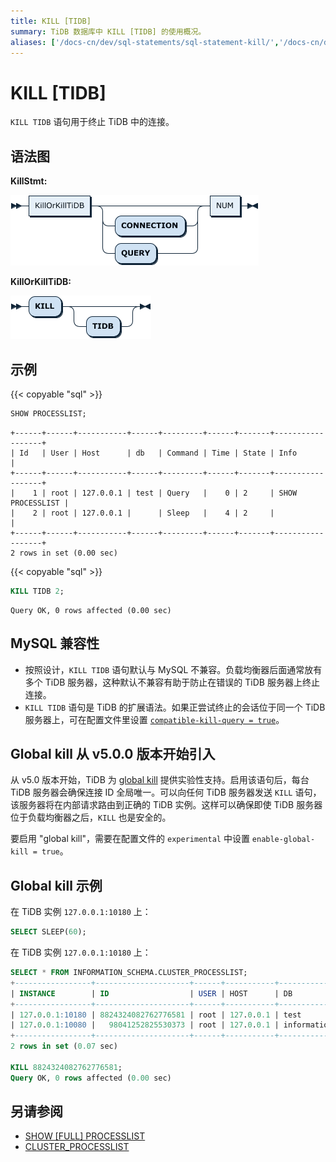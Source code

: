 ```yaml
---
title: KILL [TIDB]
summary: TiDB 数据库中 KILL [TIDB] 的使用概况。
aliases: ['/docs-cn/dev/sql-statements/sql-statement-kill/','/docs-cn/dev/reference/sql/statements/kill/']
---
```


# KILL [TIDB]

`KILL TIDB` 语句用于终止 TiDB 中的连接。

## 语法图

**KillStmt:**

![KillStmt](/media/sqlgram/KillStmt.png)

**KillOrKillTiDB:**

![KillOrKillTiDB](/media/sqlgram/KillOrKillTiDB.png)

## 示例

{{< copyable "sql" >}}

```sql
SHOW PROCESSLIST;
```

```
+------+------+-----------+------+---------+------+-------+------------------+
| Id   | User | Host      | db   | Command | Time | State | Info             |
+------+------+-----------+------+---------+------+-------+------------------+
|    1 | root | 127.0.0.1 | test | Query   |    0 | 2     | SHOW PROCESSLIST |
|    2 | root | 127.0.0.1 |      | Sleep   |    4 | 2     |                  |
+------+------+-----------+------+---------+------+-------+------------------+
2 rows in set (0.00 sec)
```

{{< copyable "sql" >}}

```sql
KILL TIDB 2;
```

```
Query OK, 0 rows affected (0.00 sec)
```

## MySQL 兼容性

* 按照设计，`KILL TIDB` 语句默认与 MySQL 不兼容。负载均衡器后面通常放有多个 TiDB 服务器，这种默认不兼容有助于防止在错误的 TiDB 服务器上终止连接。
* `KILL TIDB` 语句是 TiDB 的扩展语法。如果正尝试终止的会话位于同一个 TiDB 服务器上，可在配置文件里设置 [`compatible-kill-query = true`](/tidb-configuration-file.md#compatible-kill-query)。

## Global kill <span class="version-mark">从 v5.0.0 版本开始引入</span>

从 v5.0 版本开始，TiDB 为 [global kill](https://github.com/pingcap/tidb/blob/master/docs/design/2020-06-01-global-kill.md) 提供实验性支持。启用该语句后，每台 TiDB 服务器会确保连接 ID 全局唯一。可以向任何 TiDB 服务器发送 `KILL` 语句，该服务器将在内部请求路由到正确的 TiDB 实例。这样可以确保即使 TiDB 服务器位于负载均衡器之后，`KILL` 也是安全的。

要启用 "global kill"，需要在配置文件的 `experimental` 中设置 `enable-global-kill = true`。

## Global kill 示例

在 TiDB 实例 `127.0.0.1:10180` 上：

```sql
SELECT SLEEP(60);
```

在 TiDB 实例 `127.0.0.1:10180` 上：

```sql
SELECT * FROM INFORMATION_SCHEMA.CLUSTER_PROCESSLIST;
+-----------------+---------------------+------+-----------+--------------------+---------+------+------------+------------------------------------------------------+------------------------------------------------------------------+------+----------------------------------------+
| INSTANCE        | ID                  | USER | HOST      | DB                 | COMMAND | TIME | STATE      | INFO                                                 | DIGEST                                                           | MEM  | TxnStart                               |
+-----------------+---------------------+------+-----------+--------------------+---------+------+------------+------------------------------------------------------+------------------------------------------------------------------+------+----------------------------------------+
| 127.0.0.1:10180 | 8824324082762776581 | root | 127.0.0.1 | test               | Query   |    2 | autocommit | SELECT SLEEP(60)                                     | b4dae6a771c1d84157dcc302bef38cbff77a7a8ff89ee38302ac3324485454a3 |    0 |                                        |
| 127.0.0.1:10080 |   98041252825530373 | root | 127.0.0.1 | information_schema | Query   |    0 | autocommit | SELECT * FROM INFORMATION_SCHEMA.CLUSTER_PROCESSLIST | 43113c6fe27fb20eae4a6dc8c43f176f9292fd873dd08f1041debdff6d335cb0 |    0 | 01-15 23:13:20.609(422241527558045697) |
+-----------------+---------------------+------+-----------+--------------------+---------+------+------------+------------------------------------------------------+------------------------------------------------------------------+------+----------------------------------------+
2 rows in set (0.07 sec)

KILL 8824324082762776581;
Query OK, 0 rows affected (0.00 sec)
```

## 另请参阅

* [SHOW \[FULL\] PROCESSLIST](/sql-statements/sql-statement-show-processlist.md)
* [CLUSTER_PROCESSLIST](/information-schema/information-schema-processlist.md#cluster_processlist)
